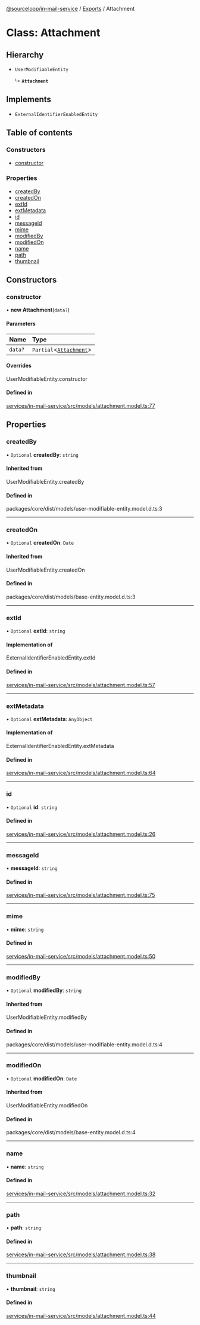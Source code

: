 [@sourceloop/in-mail-service](../README.md) / [Exports](../modules.md) / Attachment

# Class: Attachment

## Hierarchy

- `UserModifiableEntity`

  ↳ **`Attachment`**

## Implements

- `ExternalIdentifierEnabledEntity`

## Table of contents

### Constructors

- [constructor](Attachment.md#constructor)

### Properties

- [createdBy](Attachment.md#createdby)
- [createdOn](Attachment.md#createdon)
- [extId](Attachment.md#extid)
- [extMetadata](Attachment.md#extmetadata)
- [id](Attachment.md#id)
- [messageId](Attachment.md#messageid)
- [mime](Attachment.md#mime)
- [modifiedBy](Attachment.md#modifiedby)
- [modifiedOn](Attachment.md#modifiedon)
- [name](Attachment.md#name)
- [path](Attachment.md#path)
- [thumbnail](Attachment.md#thumbnail)

## Constructors

### constructor

• **new Attachment**(`data?`)

#### Parameters

| Name | Type |
| :------ | :------ |
| `data?` | `Partial`<[`Attachment`](Attachment.md)\> |

#### Overrides

UserModifiableEntity.constructor

#### Defined in

[services/in-mail-service/src/models/attachment.model.ts:77](https://github.com/sourcefuse/loopback4-microservice-catalog/blob/53060ad88/services/in-mail-service/src/models/attachment.model.ts#L77)

## Properties

### createdBy

• `Optional` **createdBy**: `string`

#### Inherited from

UserModifiableEntity.createdBy

#### Defined in

packages/core/dist/models/user-modifiable-entity.model.d.ts:3

___

### createdOn

• `Optional` **createdOn**: `Date`

#### Inherited from

UserModifiableEntity.createdOn

#### Defined in

packages/core/dist/models/base-entity.model.d.ts:3

___

### extId

• `Optional` **extId**: `string`

#### Implementation of

ExternalIdentifierEnabledEntity.extId

#### Defined in

[services/in-mail-service/src/models/attachment.model.ts:57](https://github.com/sourcefuse/loopback4-microservice-catalog/blob/53060ad88/services/in-mail-service/src/models/attachment.model.ts#L57)

___

### extMetadata

• `Optional` **extMetadata**: `AnyObject`

#### Implementation of

ExternalIdentifierEnabledEntity.extMetadata

#### Defined in

[services/in-mail-service/src/models/attachment.model.ts:64](https://github.com/sourcefuse/loopback4-microservice-catalog/blob/53060ad88/services/in-mail-service/src/models/attachment.model.ts#L64)

___

### id

• `Optional` **id**: `string`

#### Defined in

[services/in-mail-service/src/models/attachment.model.ts:26](https://github.com/sourcefuse/loopback4-microservice-catalog/blob/53060ad88/services/in-mail-service/src/models/attachment.model.ts#L26)

___

### messageId

• **messageId**: `string`

#### Defined in

[services/in-mail-service/src/models/attachment.model.ts:75](https://github.com/sourcefuse/loopback4-microservice-catalog/blob/53060ad88/services/in-mail-service/src/models/attachment.model.ts#L75)

___

### mime

• **mime**: `string`

#### Defined in

[services/in-mail-service/src/models/attachment.model.ts:50](https://github.com/sourcefuse/loopback4-microservice-catalog/blob/53060ad88/services/in-mail-service/src/models/attachment.model.ts#L50)

___

### modifiedBy

• `Optional` **modifiedBy**: `string`

#### Inherited from

UserModifiableEntity.modifiedBy

#### Defined in

packages/core/dist/models/user-modifiable-entity.model.d.ts:4

___

### modifiedOn

• `Optional` **modifiedOn**: `Date`

#### Inherited from

UserModifiableEntity.modifiedOn

#### Defined in

packages/core/dist/models/base-entity.model.d.ts:4

___

### name

• **name**: `string`

#### Defined in

[services/in-mail-service/src/models/attachment.model.ts:32](https://github.com/sourcefuse/loopback4-microservice-catalog/blob/53060ad88/services/in-mail-service/src/models/attachment.model.ts#L32)

___

### path

• **path**: `string`

#### Defined in

[services/in-mail-service/src/models/attachment.model.ts:38](https://github.com/sourcefuse/loopback4-microservice-catalog/blob/53060ad88/services/in-mail-service/src/models/attachment.model.ts#L38)

___

### thumbnail

• **thumbnail**: `string`

#### Defined in

[services/in-mail-service/src/models/attachment.model.ts:44](https://github.com/sourcefuse/loopback4-microservice-catalog/blob/53060ad88/services/in-mail-service/src/models/attachment.model.ts#L44)
